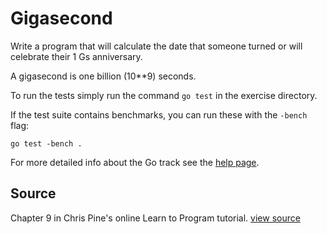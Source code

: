 # Gigasecond

Write a program that will calculate the date that someone turned or will celebrate their 1 Gs anniversary.

A gigasecond is one billion (10**9) seconds.

To run the tests simply run the command `go test` in the exercise directory.

If the test suite contains benchmarks, you can run these with the `-bench`
flag:

    go test -bench .

For more detailed info about the Go track see the [help
page](http://exercism.io/languages/go).

## Source

Chapter 9 in Chris Pine's online Learn to Program tutorial. [view source](http://pine.fm/LearnToProgram/?Chapter=09)
